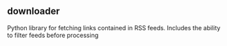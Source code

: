 ## downloader
Python library for fetching links contained in RSS feeds. Includes the
ability to filter feeds before processing